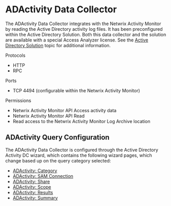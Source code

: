 # ADActivity Data Collector

The ADActivity Data Collector integrates with the Netwrix Activity Monitor by reading the Active
Directory activity log files. It has been preconfigured within the Active Directory Solution. Both
this data collector and the solution are available with a special Access Analyzer license. See the
[Active Directory Solution](/docs/accessanalyzer/12.0/solutions/active-directory/overview.md) topic for additional
information.

Protocols

- HTTP
- RPC

Ports

- TCP 4494 (configurable within the Netwrix Activity Monitor)

Permissions

- Netwrix Activity Monitor API Access activity data
- Netwrix Activity Monitor API Read
- Read access to the Netwrix Activity Monitor Log Archive location

## ADActivity Query Configuration

The ADActivity Data Collector is configured through the Active Directory Activity DC wizard, which
contains the following wizard pages, which change based up on the query category selected:

- [ADActivity: Category](/docs/accessanalyzer/12.0/administration/data-collectors/adactivity/category.md)
- [ADActivity: SAM Connection](/docs/accessanalyzer/12.0/administration/data-collectors/adactivity/connection.md)
- [ADActivity: Share](/docs/accessanalyzer/12.0/administration/data-collectors/adactivity/share.md)
- [ADActivity: Scope](/docs/accessanalyzer/12.0/administration/data-collectors/adactivity/scope.md)
- [ADActivity: Results](/docs/accessanalyzer/12.0/administration/data-collectors/adactivity/results.md)
- [ADActivity: Summary](/docs/accessanalyzer/12.0/administration/data-collectors/adactivity/summary.md)
